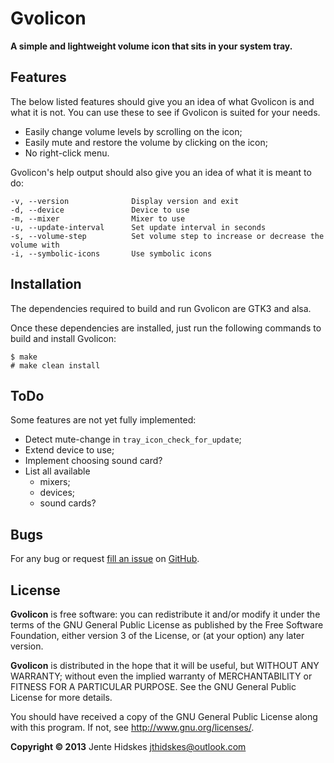 Gvolicon
=========

**A simple and lightweight volume icon that sits in your system tray.**

Features
--------

The below listed features should give you an idea of what Gvolicon is and what it is not. You can use these to see if Gvolicon is suited for your needs.

* Easily change volume levels by scrolling on the icon;
* Easily mute and restore the volume by clicking on the icon;
* No right-click menu.

Gvolicon's help output should also give you an idea of what it is meant to do:

	-v, --version              Display version and exit
	-d, --device               Device to use
	-m, --mixer                Mixer to use
	-u, --update-interval      Set update interval in seconds
	-s, --volume-step          Set volume step to increase or decrease the volume with
	-i, --symbolic-icons       Use symbolic icons

Installation
------------

The dependencies required to build and run Gvolicon are GTK3 and alsa.

Once these dependencies are installed, just run the following commands to build and install Gvolicon:

    $ make
    # make clean install

ToDo
----

Some features are not yet fully implemented:

* Detect mute-change in `tray_icon_check_for_update`;
* Extend device to use;
* Implement choosing sound card?
* List all available
	* mixers;
	* devices;
	* sound cards?

Bugs
----

For any bug or request [fill an issue][bug] on [GitHub][ghp].

  [bug]: https://github.com/Unia/gvolicon/issues
  [ghp]: https://github.com/Unia/gvolicon

License
-------
**Gvolicon** is free software: you can redistribute it and/or modify it under the terms of the GNU General Public License as published by the Free Software Foundation, either version 3 of the License, or (at your option) any later version.

**Gvolicon** is distributed in the hope that it will be useful, but WITHOUT ANY WARRANTY; without even the implied warranty of MERCHANTABILITY or FITNESS FOR A PARTICULAR PURPOSE. See the GNU General Public License for more details.

You should have received a copy of the GNU General Public License along with this program. If not, see <http://www.gnu.org/licenses/>.

**Copyright © 2013** Jente Hidskes <jthidskes@outlook.com>
